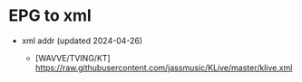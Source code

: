 # EPG to xml

* xml addr (updated 2024-04-26)

  - [WAVVE/TVING/KT]
    https://raw.githubusercontent.com/jassmusic/KLive/master/klive.xml

